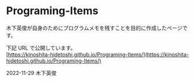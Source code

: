 # Programing-Items

木下英俊が自身のためにプログラムメモを残すことを目的に作成したページです。

下記 URL で公開しています。  
[https://kinoshita-hidetoshi.github.io/Programing-Items/](https://kinoshita-hidetoshi.github.io/Programing-Items/)

2022-11-29 木下英俊
